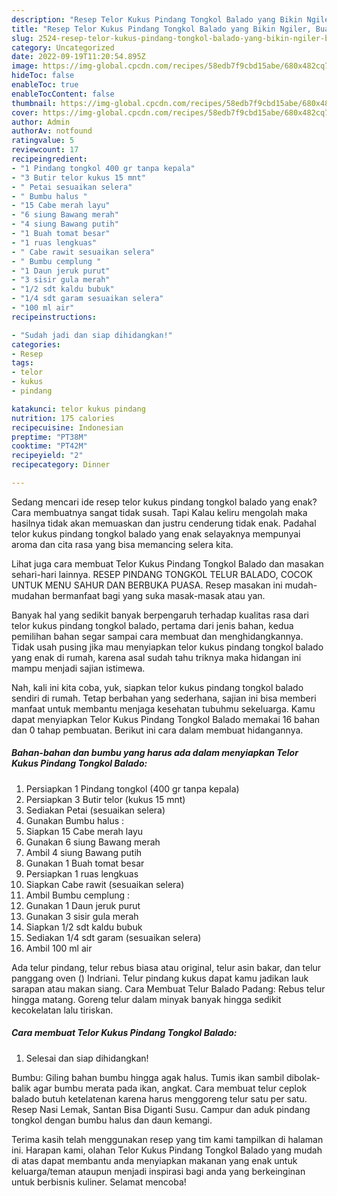 ```yaml
---
description: "Resep Telor Kukus Pindang Tongkol Balado yang Bikin Ngiler, Buat Buka Puasa Enak Banget"
title: "Resep Telor Kukus Pindang Tongkol Balado yang Bikin Ngiler, Buat Buka Puasa Enak Banget"
slug: 2524-resep-telor-kukus-pindang-tongkol-balado-yang-bikin-ngiler-buat-buka-puasa-enak-banget
category: Uncategorized
date: 2022-09-19T11:20:54.895Z
image: https://img-global.cpcdn.com/recipes/58edb7f9cbd15abe/680x482cq70/telor-kukus-pindang-tongkol-balado-foto-resep-utama.jpg
hideToc: false
enableToc: true
enableTocContent: false
thumbnail: https://img-global.cpcdn.com/recipes/58edb7f9cbd15abe/680x482cq70/telor-kukus-pindang-tongkol-balado-foto-resep-utama.jpg
cover: https://img-global.cpcdn.com/recipes/58edb7f9cbd15abe/680x482cq70/telor-kukus-pindang-tongkol-balado-foto-resep-utama.jpg
author: Admin
authorAv: notfound
ratingvalue: 5
reviewcount: 17
recipeingredient:
- "1 Pindang tongkol 400 gr tanpa kepala"
- "3 Butir telor kukus 15 mnt"
- " Petai sesuaikan selera"
- " Bumbu halus "
- "15 Cabe merah layu"
- "6 siung Bawang merah"
- "4 siung Bawang putih"
- "1 Buah tomat besar"
- "1 ruas lengkuas"
- " Cabe rawit sesuaikan selera"
- " Bumbu cemplung "
- "1 Daun jeruk purut"
- "3 sisir gula merah"
- "1/2 sdt kaldu bubuk"
- "1/4 sdt garam sesuaikan selera"
- "100 ml air"
recipeinstructions:

- "Sudah jadi dan siap dihidangkan!"
categories:
- Resep
tags:
- telor
- kukus
- pindang

katakunci: telor kukus pindang 
nutrition: 175 calories
recipecuisine: Indonesian
preptime: "PT38M"
cooktime: "PT42M"
recipeyield: "2"
recipecategory: Dinner

---
```



Sedang mencari ide resep telor kukus pindang tongkol balado yang enak? Cara membuatnya sangat tidak susah. Tapi Kalau keliru mengolah maka hasilnya tidak akan memuaskan dan justru cenderung tidak enak. Padahal telor kukus pindang tongkol balado yang enak selayaknya mempunyai aroma dan cita rasa yang bisa memancing selera kita.


Lihat juga cara membuat Telor Kukus Pindang Tongkol Balado dan masakan sehari-hari lainnya. RESEP PINDANG TONGKOL TELUR BALADO, COCOK UNTUK MENU SAHUR DAN BERBUKA PUASA. Resep masakan ini mudah-mudahan bermanfaat bagi yang suka masak-masak atau yan.

Banyak hal yang sedikit banyak berpengaruh terhadap kualitas rasa dari telor kukus pindang tongkol balado, pertama dari jenis bahan, kedua pemilihan bahan segar sampai cara membuat dan menghidangkannya. Tidak usah pusing jika mau menyiapkan telor kukus pindang tongkol balado yang enak di rumah, karena asal sudah tahu triknya maka hidangan ini mampu menjadi sajian istimewa.


Nah, kali ini kita coba, yuk, siapkan telor kukus pindang tongkol balado sendiri di rumah. Tetap berbahan yang sederhana, sajian ini bisa memberi manfaat untuk membantu menjaga kesehatan tubuhmu sekeluarga. Kamu dapat menyiapkan Telor Kukus Pindang Tongkol Balado memakai 16 bahan dan 0 tahap pembuatan. Berikut ini cara dalam membuat hidangannya.

<!--inarticleads1-->

##### Bahan-bahan dan bumbu yang harus ada dalam menyiapkan Telor Kukus Pindang Tongkol Balado:

1. Persiapkan 1 Pindang tongkol (400 gr tanpa kepala)
1. Persiapkan 3 Butir telor (kukus 15 mnt)
1. Sediakan  Petai (sesuaikan selera)
1. Gunakan  Bumbu halus :
1. Siapkan 15 Cabe merah layu
1. Gunakan 6 siung Bawang merah
1. Ambil 4 siung Bawang putih
1. Gunakan 1 Buah tomat besar
1. Persiapkan 1 ruas lengkuas
1. Siapkan  Cabe rawit (sesuaikan selera)
1. Ambil  Bumbu cemplung :
1. Gunakan 1 Daun jeruk purut
1. Gunakan 3 sisir gula merah
1. Siapkan 1/2 sdt kaldu bubuk
1. Sediakan 1/4 sdt garam (sesuaikan selera)
1. Ambil 100 ml air


Ada telur pindang, telur rebus biasa atau original, telur asin bakar, dan telur panggang oven () Indriani. Telur pindang kukus dapat kamu jadikan lauk sarapan atau makan siang. Cara Membuat Telur Balado Padang: Rebus telur hingga matang. Goreng telur dalam minyak banyak hingga sedikit kecokelatan lalu tiriskan. 

<!--inarticleads2-->

##### Cara membuat Telor Kukus Pindang Tongkol Balado:


1. Selesai dan siap dihidangkan!

Bumbu: Giling bahan bumbu hingga agak halus. Tumis ikan sambil dibolak-balik agar bumbu merata pada ikan, angkat. Cara membuat telur ceplok balado butuh ketelatenan karena harus menggoreng telur satu per satu. Resep Nasi Lemak, Santan Bisa Diganti Susu. Campur dan aduk pindang tongkol dengan bumbu halus dan daun kemangi. 

Terima kasih telah menggunakan resep yang tim kami tampilkan di halaman ini. Harapan kami, olahan Telor Kukus Pindang Tongkol Balado yang mudah di atas dapat membantu anda menyiapkan makanan yang enak untuk keluarga/teman ataupun menjadi inspirasi bagi anda yang berkeinginan untuk berbisnis kuliner. Selamat mencoba!
